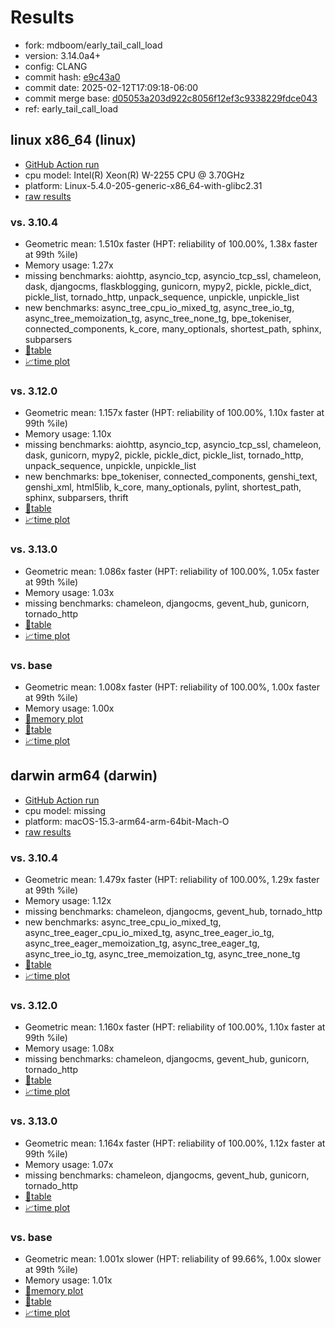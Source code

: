 # Results

- fork: mdboom/early_tail_call_load
- version: 3.14.0a4+
- config: CLANG
- commit hash: [e9c43a0](https://github.com/mdboom/cpython/commit/e9c43a0)
- commit date: 2025-02-12T17:09:18-06:00
- commit merge base: [d05053a203d922c8056f12ef3c9338229fdce043](https://github.com/python/cpython/commit/d05053a203d922c8056f12ef3c9338229fdce043)
- ref: early_tail_call_load

## linux x86_64 (linux)

- [GitHub Action run](https://github.com/faster-cpython/benchmarking/actions/runs/13313002500)
- cpu model: Intel(R) Xeon(R) W-2255 CPU @ 3.70GHz
- platform: Linux-5.4.0-205-generic-x86_64-with-glibc2.31
- [raw results](bm-20250212-linux-x86_64-mdboom-early_tail_call_load-3.14.0a4%2B-e9c43a0.json)

### vs. 3.10.4

- Geometric mean: 1.510x faster (HPT: reliability of 100.00%, 1.38x faster at 99th %ile)
- Memory usage: 1.27x
- missing benchmarks: aiohttp, asyncio_tcp, asyncio_tcp_ssl, chameleon, dask, djangocms, flaskblogging, gunicorn, mypy2, pickle, pickle_dict, pickle_list, tornado_http, unpack_sequence, unpickle, unpickle_list
- new benchmarks: async_tree_cpu_io_mixed_tg, async_tree_io_tg, async_tree_memoization_tg, async_tree_none_tg, bpe_tokeniser, connected_components, k_core, many_optionals, shortest_path, sphinx, subparsers
- [📄table](bm-20250212-linux-x86_64-mdboom-early_tail_call_load-3.14.0a4%2B-e9c43a0-vs-3.10.4.md)
- [📈time plot](bm-20250212-linux-x86_64-mdboom-early_tail_call_load-3.14.0a4%2B-e9c43a0-vs-3.10.4.svg)

### vs. 3.12.0

- Geometric mean: 1.157x faster (HPT: reliability of 100.00%, 1.10x faster at 99th %ile)
- Memory usage: 1.10x
- missing benchmarks: aiohttp, asyncio_tcp, asyncio_tcp_ssl, chameleon, dask, gunicorn, mypy2, pickle, pickle_dict, pickle_list, tornado_http, unpack_sequence, unpickle, unpickle_list
- new benchmarks: bpe_tokeniser, connected_components, genshi_text, genshi_xml, html5lib, k_core, many_optionals, pylint, shortest_path, sphinx, subparsers, thrift
- [📄table](bm-20250212-linux-x86_64-mdboom-early_tail_call_load-3.14.0a4%2B-e9c43a0-vs-3.12.0.md)
- [📈time plot](bm-20250212-linux-x86_64-mdboom-early_tail_call_load-3.14.0a4%2B-e9c43a0-vs-3.12.0.svg)

### vs. 3.13.0

- Geometric mean: 1.086x faster (HPT: reliability of 100.00%, 1.05x faster at 99th %ile)
- Memory usage: 1.03x
- missing benchmarks: chameleon, djangocms, gevent_hub, gunicorn, tornado_http
- [📄table](bm-20250212-linux-x86_64-mdboom-early_tail_call_load-3.14.0a4%2B-e9c43a0-vs-3.13.0.md)
- [📈time plot](bm-20250212-linux-x86_64-mdboom-early_tail_call_load-3.14.0a4%2B-e9c43a0-vs-3.13.0.svg)

### vs. base

- Geometric mean: 1.008x faster (HPT: reliability of 100.00%, 1.00x faster at 99th %ile)
- Memory usage: 1.00x
- [🧠memory plot](bm-20250212-linux-x86_64-mdboom-early_tail_call_load-3.14.0a4%2B-e9c43a0-vs-base-mem.svg)
- [📄table](bm-20250212-linux-x86_64-mdboom-early_tail_call_load-3.14.0a4%2B-e9c43a0-vs-base.md)
- [📈time plot](bm-20250212-linux-x86_64-mdboom-early_tail_call_load-3.14.0a4%2B-e9c43a0-vs-base.svg)

## darwin arm64 (darwin)

- [GitHub Action run](https://github.com/faster-cpython/benchmarking/actions/runs/13313006911)
- cpu model: missing
- platform: macOS-15.3-arm64-arm-64bit-Mach-O
- [raw results](bm-20250212-darwin-arm64-mdboom-early_tail_call_load-3.14.0a4%2B-e9c43a0.json)

### vs. 3.10.4

- Geometric mean: 1.479x faster (HPT: reliability of 100.00%, 1.29x faster at 99th %ile)
- Memory usage: 1.12x
- missing benchmarks: chameleon, djangocms, gevent_hub, tornado_http
- new benchmarks: async_tree_cpu_io_mixed_tg, async_tree_eager_cpu_io_mixed_tg, async_tree_eager_io_tg, async_tree_eager_memoization_tg, async_tree_eager_tg, async_tree_io_tg, async_tree_memoization_tg, async_tree_none_tg
- [📄table](bm-20250212-darwin-arm64-mdboom-early_tail_call_load-3.14.0a4%2B-e9c43a0-vs-3.10.4.md)
- [📈time plot](bm-20250212-darwin-arm64-mdboom-early_tail_call_load-3.14.0a4%2B-e9c43a0-vs-3.10.4.svg)

### vs. 3.12.0

- Geometric mean: 1.160x faster (HPT: reliability of 100.00%, 1.10x faster at 99th %ile)
- Memory usage: 1.08x
- missing benchmarks: chameleon, djangocms, gevent_hub, gunicorn, tornado_http
- [📄table](bm-20250212-darwin-arm64-mdboom-early_tail_call_load-3.14.0a4%2B-e9c43a0-vs-3.12.0.md)
- [📈time plot](bm-20250212-darwin-arm64-mdboom-early_tail_call_load-3.14.0a4%2B-e9c43a0-vs-3.12.0.svg)

### vs. 3.13.0

- Geometric mean: 1.164x faster (HPT: reliability of 100.00%, 1.12x faster at 99th %ile)
- Memory usage: 1.07x
- missing benchmarks: chameleon, djangocms, gevent_hub, gunicorn, tornado_http
- [📄table](bm-20250212-darwin-arm64-mdboom-early_tail_call_load-3.14.0a4%2B-e9c43a0-vs-3.13.0.md)
- [📈time plot](bm-20250212-darwin-arm64-mdboom-early_tail_call_load-3.14.0a4%2B-e9c43a0-vs-3.13.0.svg)

### vs. base

- Geometric mean: 1.001x slower (HPT: reliability of 99.66%, 1.00x slower at 99th %ile)
- Memory usage: 1.01x
- [🧠memory plot](bm-20250212-darwin-arm64-mdboom-early_tail_call_load-3.14.0a4%2B-e9c43a0-vs-base-mem.svg)
- [📄table](bm-20250212-darwin-arm64-mdboom-early_tail_call_load-3.14.0a4%2B-e9c43a0-vs-base.md)
- [📈time plot](bm-20250212-darwin-arm64-mdboom-early_tail_call_load-3.14.0a4%2B-e9c43a0-vs-base.svg)


